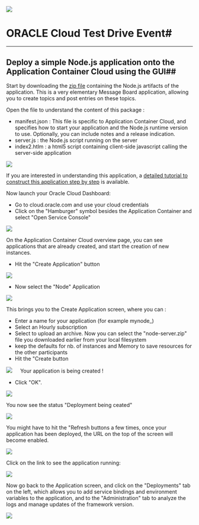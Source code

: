 ![](../common/images/customer.logo.png)
---
# ORACLE Cloud Test Drive Event#
----
## Deploy a simple Node.js application onto the Application Container Cloud using the GUI##

Start by downloading the [zip file](bin/node-server.zip) containing the Node.js artifacts of the application.  This is a very elementary Message Board application, allowing you to create topics and post entries on these topics.

Open the file to understand the content of this package : 
+ manifest.json : This file is specific to Application Container Cloud, and specifies how to start your application and the Node.js runtime version to use. Optionally, you can include notes and a release indication. 
+ server.js : the Node.js script running on the server
+ index2.htlm : a html5 script containing client-side javascript calling the server-side application

![](images/node001.PNG)

If you are interested in understanding this application, a [detailed tutorial to construct this application step by step](http://www.oracle.com/webfolder/technetwork/tutorials/obe/cloud/apaas/node-basicRest/nodecloud-REST.html#section2) is available.

Now launch your Oracle Cloud Dashboard:
+ Go to cloud.oracle.com and use your cloud credentials
+ Click on the "Hamburger" symbol besides the Application Container and select "Open Service Console"

![](images/node002.PNG)

On the Application Container Cloud overview page, you can see applications that are already created, and start the creation of new instances.  
+ Hit the "Create Application" button

![](images/node003.PNG)

+ Now select the "Node" Application

![](images/node004.PNG)

This brings you to the Create Application screen, where you can :
+ Enter a name for your application (for example mynode_<userxx>)
+ Select an Hourly subscription
+ Select to upload an archive.  Now you can select the "node-server.zip" file you downloaded earlier from your local filesystem
+ keep the defaults for nb. of instances and Memory to save resources for the other participants
+ Hit the "Create button

![](images/image009.png)
 
Your application is being created !
+ Click "OK".

![](images/image010.png)

You now see the status "Deployment being ceated"

![](images/image019.png)

You might have to hit the "Refresh buttons a few times, once your application has been deployed, the URL on the top of the screen will become enabled.

![](images/node005.PNG)

Click on the link to see the application running:

![](images/image004.png)

Now go back to the Application screen, and click on  the "Deployments" tab on the left, which allows you to add service bindings and environment variables to the application, and to the "Administration" tab to analyze the logs and manage updates of the framework version.

![](images/image016.png)







